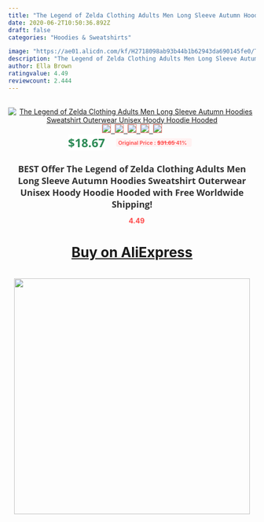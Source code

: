 ```yaml
---
title: "The Legend of Zelda Clothing Adults Men Long Sleeve Autumn Hoodies Sweatshirt Outerwear Unisex Hoody Hoodie Hooded"
date: 2020-06-2T10:50:36.892Z
draft: false
categories: "Hoodies & Sweatshirts"

image: "https://ae01.alicdn.com/kf/H2718098ab93b44b1b62943da690145fe0/The-Legend-of-Zelda-Clothing-Adults-Men-Long-Sleeve-Autumn-Hoodies-Sweatshirt-Outerwear-Unisex-Hoody-Hoodie.jpg"
description: "The Legend of Zelda Clothing Adults Men Long Sleeve Autumn Hoodies Sweatshirt Outerwear Unisex Hoody Hoodie Hooded"
author: Ella Brown
ratingvalue: 4.49
reviewcount: 2.444
---
```

<br>
<div style="text-align: center;">
<a href="https://s.click.aliexpress.com/e/_9fu4Rb" target="_blank" rel="nofollow noopener noreferrer"><img alt="The Legend of Zelda Clothing Adults Men Long Sleeve Autumn Hoodies Sweatshirt Outerwear Unisex Hoody Hoodie Hooded" class="magnifier-image" src="https://ae01.alicdn.com/kf/H2718098ab93b44b1b62943da690145fe0/The-Legend-of-Zelda-Clothing-Adults-Men-Long-Sleeve-Autumn-Hoodies-Sweatshirt-Outerwear-Unisex-Hoody-Hoodie.jpg_640x640.jpg">
<br>
<img style="border:1px solid salmon" src="https://ae01.alicdn.com/kf/H2718098ab93b44b1b62943da690145fe0/The-Legend-of-Zelda-Clothing-Adults-Men-Long-Sleeve-Autumn-Hoodies-Sweatshirt-Outerwear-Unisex-Hoody-Hoodie.jpg_120x120.jpg">&nbsp;&nbsp;<img style="border:1px solid salmon" src="https://ae01.alicdn.com/kf/Hbe5d15fb94444e89b528c61e6660f9e4L/The-Legend-of-Zelda-Clothing-Adults-Men-Long-Sleeve-Autumn-Hoodies-Sweatshirt-Outerwear-Unisex-Hoody-Hoodie.jpg_120x120.jpg">&nbsp;&nbsp;<img style="border:1px solid salmon" src="https://ae01.alicdn.com/kf/Hc6704a23e4fc422395fa6bb8c77da096i/The-Legend-of-Zelda-Clothing-Adults-Men-Long-Sleeve-Autumn-Hoodies-Sweatshirt-Outerwear-Unisex-Hoody-Hoodie.jpg_120x120.jpg">&nbsp;&nbsp;<img style="border:1px solid salmon" src="_120x120.jpg">&nbsp;&nbsp;<img style="border:1px solid salmon" src="https://ae01.alicdn.com/kf/H3eacf5d342364e62973dbf9cb0eff43bn/The-Legend-of-Zelda-Clothing-Adults-Men-Long-Sleeve-Autumn-Hoodies-Sweatshirt-Outerwear-Unisex-Hoody-Hoodie.jpg_120x120.jpg"></a></div><br0>
<div style="text-align: center;"><span style="background-color: white; border: 0px; box-sizing: border-box; color: seagreen; display: inline-block; font-family: &quot;open sans&quot; , &quot;arial&quot; , &quot;helvetica&quot; , sans-serif , &quot;heiti&quot;; font-size: 24px; font-stretch: inherit; font-weight: 700; line-height: inherit; margin: 0px 10px 0px 0px; padding: 0px; vertical-align: middle;">$18.67 </span>
<span style="background: rgb(255 , 241 , 241); border-radius: 3px; border: 0px; box-sizing: border-box; color: #ff4747; display: inline-block; font-family: inherit; font-size: 12px; font-stretch: inherit; font-style: inherit; font-variant: inherit; font-weight: 600; line-height: inherit; margin: 0px; padding: 2px 5px; transform: scale(0.9); vertical-align: middle;">Original Price : <b style="text-decoration: line-through;">$31.65 </b> 41%&nbsp;&nbsp;</span></div>
<h1 style="color: #333333; display: inline-block; font-family: &quot;open sans&quot; , &quot;arial&quot; , &quot;helvetica&quot; , sans-serif , &quot;heiti&quot;; font-size: 18px; font-stretch: inherit; font-weight: 700; text-align: center;">BEST Offer The Legend of Zelda Clothing Adults Men Long Sleeve Autumn Hoodies Sweatshirt Outerwear Unisex Hoody Hoodie Hooded with Free Worldwide Shipping!</h1>
<div style="color: #ff4747; text-align: center;">
<img src="https://4.bp.blogspot.com/-M0ZcTcb-5uY/XleCXlxnR4I/AAAAAAAAAEc/OrjgMkXV1oMQFaCRZj5HQwOCBcu3w1FegCPcBGAYYCw/s1600/star.png" style="height: 15px;">&nbsp;<b>4.49</b></div>
<div class="button_cont" align="center"><a class="buynow_a" href="https://s.click.aliexpress.com/e/_9fu4Rb" target="_blank" rel="nofollow noopener noreferrer"><H1>Buy on AliExpress</H1></a></div><br>
<div class="separator" style="clear: both; text-align: center;">
<img src="https://lh3.googleusercontent.com/-pTy5HemUv9M/XlePHvY0dAI/AAAAAAAAAE4/0nX5iRUoIWY8eMW9Dpxeirr157OZliDIgCLcBGAsYHQ/s1600/badge.gif" width="480">
</div>
